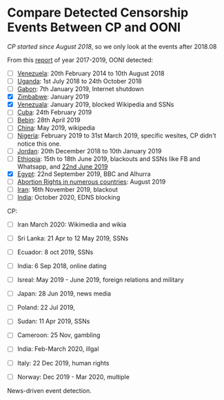 # Compare Detected Censorship Events Between CP and OONI

*CP started since August 2018*, so we only look at the events after 2018.08

From this [report](https://ooni.org/post/ooni-highlights-2017-2019/) of year 2017-2019, OONI detected:

- [ ] [Venezuela](https://ooni.org/post/venezuela-internet-censorship/): 20th February 2014 to 10th August 2018
- [ ] [Uganda](https://ooni.org/post/uganda-social-media-tax/): 1st July 2018 to 24th October 2018
- [ ] [Gabon](https://ooni.org/post/gabon-internet-disruption/): 7th January 2019, Internet shutdown
- [x] [Zimbabwe](https://ooni.org/post/zimbabwe-protests-social-media-blocking-2019/): January 2019
- [x] [Venezuala](https://ooni.org/post/venezuela-blocking-wikipedia-and-social-media-2019/): January 2019, blocked Wikipedia and SSNs
- [ ] [Cuba](https://ooni.org/post/cuba-referendum/): 24th February 2019
- [ ] [Bebin](https://ooni.org/post/2019-benin-social-media-blocking/): 28th April 2019
- [ ] [China](https://ooni.org/post/2019-china-wikipedia-blocking/): May 2019, wikipedia
- [ ] [Nigeria](https://ooni.org/post/2019-nigeria-internet-censorship/): February 2019 to 31st March 2019, specific wesites, CP didn't notice this one.
- [ ] [Jordan](https://ooni.org/post/jordan-measuring-facebook-interference/): 20th December 2018 to 10th January 2019
- [ ] [Ethiopia](https://ooni.org/post/ethiopia-whatsapp-telegram/): 15th to 18th June 2019, blackouts and SSNs like FB and Whatsapp, and [22nd June 2019](https://ooni.org/post/resurgence-internet-censorship-ethiopia-2019/) 
- [x] [Egypt](https://ooni.org/post/2019-egypt-blocks-bbc-and-alhurra/):  22nd September 2019, BBC and Alhurra
- [ ] [Abortion Rights in numerous countries](https://ooni.org/post/2019-blocking-abortion-rights-websites-women-on-waves-web/): August 2019
- [ ] [Iran](https://ooni.org/post/2019-iran-internet-blackout/): 16th November 2019, blackout
- [ ] [India](https://ooni.org/post/2020-encrypted-dns-blocking-india/): October 2020, EDNS blocking

CP:

- [ ] Iran March 2020: Wikimedia and wikia
- [ ] Sri Lanka: 21 Apr to 12 May 2019, SSNs
- [ ] Ecuador: 8 oct 2019, SSNs
- [ ] India: 6 Sep 2018, online dating
- [ ] Isreal: May 2019 - June 2019, foreign relations and military
- [ ] Japan: 28 Jun 2019, news media
- [ ] Poland: 22 Jul 2019,
- [ ] Sudan: 11 Apr 2019, SSNs
- [ ] Cameroon: 25 Nov, gambling
- [ ] India: Feb-March 2020, illgal
- [ ] Italy: 22 Dec 2019, human rights
- [ ] Norway: Dec 2019 - Mar 2020, multiple

 

News-driven event detection.